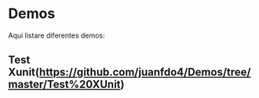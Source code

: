 # Demos

Aqui listare diferentes demos:

## Test Xunit(https://github.com/juanfdo4/Demos/tree/master/Test%20XUnit)
